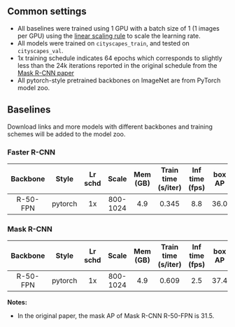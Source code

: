 ## Common settings

- All baselines were trained using 1 GPU with a batch size of 1 (1 images per GPU) using the [linear scaling rule](https://arxiv.org/abs/1706.02677) to scale the learning rate. 
- All models were trained on `cityscapes_train`, and tested on `cityscapes_val`.
- 1x training schedule indicates 64 epochs which corresponds to slightly less than the 24k iterations reported in the original schedule from the [Mask R-CNN paper](https://arxiv.org/abs/1703.06870)
- All pytorch-style pretrained backbones on ImageNet are from PyTorch model zoo.


## Baselines

Download links and more models with different backbones and training schemes will be added to the model zoo.


### Faster R-CNN

|    Backbone     |  Style  | Lr schd | Scale    | Mem (GB) | Train time (s/iter) | Inf time (fps) | box AP | Download |
| :-------------: | :-----: | :-----: | :---:    | :------: | :-----------------: | :------------: | :----: | :------: |
|    R-50-FPN     | pytorch |   1x    | 800-1024 | 4.9      | 0.345               | 8.8            | 36.0   | [model](https://open-mmlab.s3.ap-northeast-2.amazonaws.com/mmdetection/models/cityscapes/faster_rcnn_r50_fpn_1x_city_20190727-7b9c0534.pth) |

### Mask R-CNN

|    Backbone     |  Style  | Lr schd | Scale    | Mem (GB) | Train time (s/iter) | Inf time (fps) | box AP | mask AP | Download |
| :-------------: | :-----: | :-----: | :------: | :------: | :-----------------: | :------------: | :----: | :-----: | :------: |
|    R-50-FPN     | pytorch |   1x    | 800-1024 | 4.9      | 0.609               | 2.5            | 37.4  |  32.5   | [model](https://open-mmlab.s3.ap-northeast-2.amazonaws.com/mmdetection/models/cityscapes/mask_rcnn_r50_fpn_1x_city_20190727-9b3c56a5.pth) |

**Notes:**
- In the original paper, the mask AP of Mask R-CNN R-50-FPN is 31.5.

